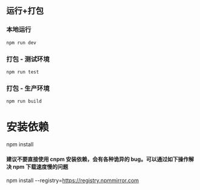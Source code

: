 ## 运行+打包
### 本地运行
```
npm run dev
```
### 打包 - 测试环境
```
npm run test
```
### 打包 - 生产环境
```
npm run build
```

# 安装依赖
npm install
#### 建议不要直接使用 cnpm 安装依赖，会有各种诡异的 bug。可以通过如下操作解决 npm 下载速度慢的问题
npm install --registry=https://registry.npmmirror.com
